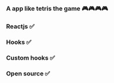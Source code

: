 

###  A app like tetris the game  🎮🎮🎮🎮

### Reactjs ✅

### Hooks ✅

### Custom hooks ✅

### Open source ✅

